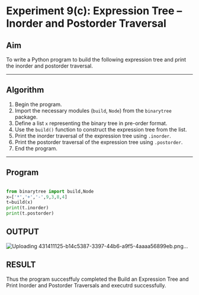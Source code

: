 # Experiment 9(c): Expression Tree – Inorder and Postorder Traversal

## Aim
To write a Python program to build the following expression tree and print the inorder and postorder traversal.


---

## Algorithm

1. Begin the program.
2. Import the necessary modules (`build`, `Node`) from the `binarytree` package.
3. Define a list `x` representing the binary tree in pre-order format.
4. Use the `build()` function to construct the expression tree from the list.
5. Print the inorder traversal of the expression tree using `.inorder`.
6. Print the postorder traversal of the expression tree using `.postorder`.
7. End the program.

---

## Program

```python

from binarytree import build,Node
x=['*','+','-',9,3,8,4]
t=build(x)
print(t.inorder)
print(t.postorder)

```

## OUTPUT

![Uploading 431411125-b14c5387-3397-44b6-a9f5-4aaaa56899eb.png…]()


## RESULT
Thus the program succesffuly completed the Build an Expression Tree and Print Inorder and Postorder Traversals and executrd successfully.
